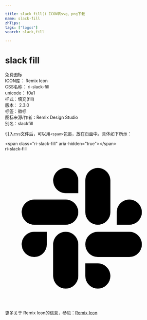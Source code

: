 ```yaml
---

title: slack fill() ICON转svg、png下载
name: slack-fill
zhTips: 
tags: ["logos"]
search: slack,fill

---
```


# slack fill  <small style="font-size: 60%;font-weight: 100"></small>


<div class="detail-page">
<p>
<span><span class="badge-success badge">免费图标</span> </span>
<br/>
<span>
ICON库：
<span class="badge-secondary badge">Remix Icon</span> 
</span>
<br/>
<span>
CSS名称：
<span class="badge-secondary badge">ri-slack-fill</span> 
</span>
<br/>
<span>
unicode：
<span class="badge-secondary badge">f0a1</span> 
<copy-btn content='f0a1' btn-title=""></copy-btn>
<copy-btn :content='String.fromCodePoint(parseInt("f0a1", 16))' btn-title="复制U"></copy-btn>
</span><br/><span>样式：<span class="badge-light badge">填充(fill)</span></span>
<br/>
<span>
版本：
<span class="badge-secondary badge">2.3.0</span> 
</span><br/><span>标签：<span class="badge-light badge"><router-link to="/tags/logos.html">徽标</router-link></span></span>
<br/>
<span>图标来源/作者：<span class="badge-light badge">Remix Design Studio</span></span> 
<br/>
<span>别名：<span class="badge-light badge">slack</span><span class="badge-light badge">fill</span></span><br/>
</p>
</div>
<div class="alert alert-dark">
  <i class="ri-slack-fill ri-xs"></i>
  <i class="ri-slack-fill ri-sm"></i>
  <i class="ri-slack-fill ri-lg"></i>
  <i class="ri-slack-fill ri-2x"></i>
  <i class="ri-slack-fill ri-3x"></i>
  <i class="ri-slack-fill ri-5x"></i>
  <i class="ri-slack-fill ri-7x"></i>
</div>
<div>
  <p>引入css文件后，可以用<code>&lt;span&gt;</code>包裹，放在页面中。具体如下所示：    
  </p>
  <div class="alert alert-primary" style="font-size: 14px">
    &lt;span class="ri-slack-fill" aria-hidden="true"&gt;&lt;/span&gt;
    <copy-btn content='<span class="ri-slack-fill" aria-hidden="true"></span>'></copy-btn>
  </div>
  <div class="alert alert-secondary">
    <i class="ri-slack-fill"
    style="font-size: 24px"
    aria-hidden="true"></i> ri-slack-fill
    <copy-btn content="ri-slack-fill" btn-title="复制图标名称"></copy-btn>
  </div>
</div>
<div id="svg" class="svg-wrap">
<svg xmlns="http://www.w3.org/2000/svg" viewBox="0 0 24 24">
    <g>
        <path fill="none" d="M0 0h24v24H0z"/>
        <path d="M6.527 14.514A1.973 1.973 0 0 1 4.56 16.48a1.973 1.973 0 0 1-1.967-1.967c0-1.083.884-1.968 1.967-1.968h1.968v1.968zm.992 0c0-1.083.884-1.968 1.967-1.968 1.083 0 1.968.885 1.968 1.968v4.927a1.973 1.973 0 0 1-1.968 1.967 1.973 1.973 0 0 1-1.967-1.967v-4.927zm1.967-7.987A1.973 1.973 0 0 1 7.52 4.56c0-1.083.884-1.967 1.967-1.967 1.083 0 1.968.884 1.968 1.967v1.968H9.486zm0 .992c1.083 0 1.968.884 1.968 1.967a1.973 1.973 0 0 1-1.968 1.968H4.56a1.973 1.973 0 0 1-1.967-1.968c0-1.083.884-1.967 1.967-1.967h4.927zm7.987 1.967c0-1.083.885-1.967 1.968-1.967s1.967.884 1.967 1.967a1.973 1.973 0 0 1-1.967 1.968h-1.968V9.486zm-.992 0a1.973 1.973 0 0 1-1.967 1.968 1.973 1.973 0 0 1-1.968-1.968V4.56c0-1.083.885-1.967 1.968-1.967s1.967.884 1.967 1.967v4.927zm-1.967 7.987c1.083 0 1.967.885 1.967 1.968a1.973 1.973 0 0 1-1.967 1.967 1.973 1.973 0 0 1-1.968-1.967v-1.968h1.968zm0-.992a1.973 1.973 0 0 1-1.968-1.967c0-1.083.885-1.968 1.968-1.968h4.927c1.083 0 1.967.885 1.967 1.968a1.973 1.973 0 0 1-1.967 1.967h-4.927z"/>
    </g>
</svg>

</div>
<detail full-name='ri-slack-fill'></detail>
    
<div><p>更多关于  Remix Icon的信息，参见：<a target="_blank" href="https://iconhelper.cn/remix.html">Remix Icon</a>
</p></div>
